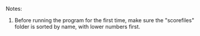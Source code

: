 Notes:

1. Before running the program for the first time, make sure the "scorefiles" folder is sorted by name, with lower numbers first.
